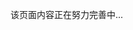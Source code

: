 <!-- ## 微信公众号

![](http://qiniucloud.qqdeveloper.com/202205130420812.jpg)

## 程序员面试题大全

![](http://qiniucloud.qqdeveloper.com/202205130422445.jpg)

## GitHub开源地址

[Githb个人主页](https://github.com/7small77)

## Gitee开源地址

[Gitee个人主页](https://gitee.com/bruce_qiq) -->

该页面内容正在努力完善中...